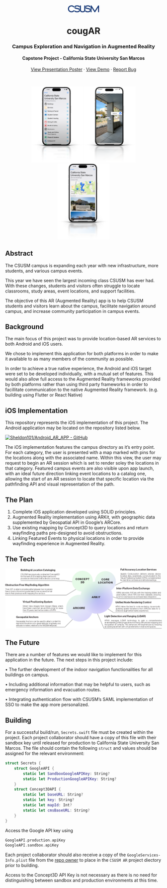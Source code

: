 <!-- PROJECT LOGO -->
<br />
<div align="center">
  <a href="https://github.com/othneildrew/Best-README-Template">
    <img src="assets/csusm-logo-text-only-initials.png" alt="CSUSM Text Only Logo Initials Only" width="100">
  </a>

  # cougAR
  ### Campus Exploration and Navigation in Augmented Reality
  #### Capstone Project - California State University San Marcos

  <p align="center">
    <a href="assets/csusm-capstone-poster.pdf">View Presentation Poster</a>
    ·
    <a href="https://github.com/othneildrew/Best-README-Template">View Demo</a>
    ·
    <a href="https://github.com/othneildrew/Best-README-Template/issues">Report Bug</a>
  </p>
  <br />
  <br />
  <img src="assets/demo-1.png" alt="Demo Image 1" width="166" />
  <img src="assets/demo-2.png" alt="Demo Image 2" width="166" />
  <img src="assets/demo-3.png" alt="Demo Image 3" width="166" />
</div>


## Abstract
The CSUSM campus is expanding each year with new infrastructure, more students,
and various campus events. 

This year we have seen the largest incoming class CSUSM has ever had.
With these changes, students and visitors often struggle to locate classrooms,
study areas, event locations, and support facilities.

The objective of this AR (Augmented Reality) app is to help CSUSM students and
visitors learn about the campus, facilitate navigation around campus, and
increase community participation in campus events.

## Background
The main focus of this project was to provide location-based AR services to both Android and iOS users.

We chose to implement this application for both platforms in order to make it available to as many members of the community as possible.

In order to achieve a true native experience, the Android and iOS target were
set to be developed individually, with a mutual set of features.
This would also allow full access to the Augmented Reality frameworks provided
by both platforms rather than using third party frameworks in order to
facillitate communication to the native Augmented Reality framework.
(e.g. building using Flutter or React Native)

## iOS Implementation
This repository represents the iOS implementation of this project.
The Android application may be located on the repository listed below.

[![Sheldon101/Android_AR_APP - GitHub](https://gh-card.dev/repos/Sheldon101/Android_AR_APP.svg)](https://github.com/Sheldon101/Android_AR_APP)

The iOS implementation features the campus directory as it’s entry point.
For each category, the user is presented with a map marked with pins for the
locations along with the associated name. Within this view, the user may
request to begin an AR session which is set to render soley the locations in
that category. Featured campus events are also visible upon app launch, with an
ideal future direction linking event locations to a catalog one, allowing the
start of an AR session to locate that specific location via the pathfinding API
and visual representation of the path.

## The Plan
1. Complete iOS application developed using SOLID principles.
2. Augmented Reality implementation using ARKit, with geographic data supplemented by Geospatial API in Google’s ARCore.
3. Use existing mapping by Concept3D to query locations and return wayfinding paths pre-designed to avoid obstructions.
4. Linking Featured Events to physical locations in order to provide wayfinding experience in Augmented Reality.

## The Tech
![The Tech Graph](assets/the-tech.png)

## The Future
There are a number of features we would like to implement for this application
in the future. The next steps in this project include:

• The further development of the indoor navigation functionalities for all buildings on campus.

• Including additional information that may be helpful to users, such as emergency information and evacuation routes.

• Integrating authentication flow with CSUSM’s SAML implementation of SSO to make the app more personalized.

## Building
For a successful build/run, `Secrets.swift` file must be created within the project.
Each project collaborator should have a copy of this file with their sandbox key until released for production to California State University San Marcos.
The file should contain the following `struct` and values should be assigned for the relevant environment:
``` swift
struct Secrets {
    struct GoogleAPI {
        static let SandboxGoogleAPIKey: String?
        static let ProductionGoogleAPIKey: String? 
    }
    struct Concept3DAPI {
        static let baseURL: String?
        static let key: String?
        static let mapId: Int?
        static let cmsBaseURL: String?
    }
}
```
Access the Google API key using
``` swift
GoogleAPI.production.apiKey
GoogleAPI.sandbox.apiKey
```

Each project collaborator should also receive a copy of the `GoogleServices-Info.plist` file from the [repo owner](https://github.com/SalmanBurhan) to place in the `CSUSM AR` project diectory prior to building.


Access to the Concept3D API Key is not necessary as there is no need for distinguishing between sandbox and production environments at this time.
